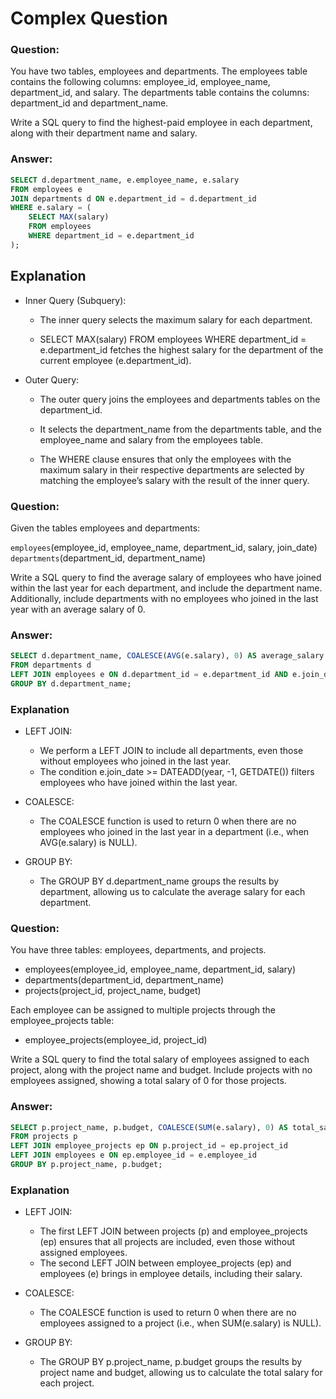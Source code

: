 # Complex Question
### Question:

You have two tables, employees and departments. The employees table contains the following columns: employee_id, employee_name, department_id, and salary. The departments table contains the columns: department_id and department_name.

Write a SQL query to find the highest-paid employee in each department, along with their department name and salary.

### Answer:
```sql
SELECT d.department_name, e.employee_name, e.salary
FROM employees e
JOIN departments d ON e.department_id = d.department_id
WHERE e.salary = (
    SELECT MAX(salary)
    FROM employees
    WHERE department_id = e.department_id
);
```

## Explanation
- Inner Query (Subquery):

    - The inner query selects the maximum salary for each department.

    - SELECT MAX(salary) FROM employees WHERE department_id = e.department_id fetches the highest salary for the department of the current employee (e.department_id).

- Outer Query:

    - The outer query joins the employees and departments tables on the department_id.

    - It selects the department_name from the departments table, and the employee_name and salary from the employees table.

    - The WHERE clause ensures that only the employees with the maximum salary in their respective departments are selected by matching the employee’s salary with the result of the inner query.

### Question:

Given the tables employees and departments:

`employees`(employee_id, employee_name, department_id, salary, join_date)
`departments`(department_id, department_name)

Write a SQL query to find the average salary of employees who have joined within the last year for each department, and include the department name. Additionally, include departments with no employees who joined in the last year with an average salary of 0.

### Answer:

```sql
SELECT d.department_name, COALESCE(AVG(e.salary), 0) AS average_salary
FROM departments d
LEFT JOIN employees e ON d.department_id = e.department_id AND e.join_date >= DATEADD(year, -1, GETDATE())
GROUP BY d.department_name;
```

### Explanation
- LEFT JOIN:

    - We perform a LEFT JOIN to include all departments, even those without employees who joined in the last year.
    - The condition e.join_date >= DATEADD(year, -1, GETDATE()) filters employees who have joined within the last year.
- COALESCE:

    - The COALESCE function is used to return 0 when there are no employees who joined in the last year in a department (i.e., when AVG(e.salary) is NULL).
- GROUP BY:

    - The GROUP BY d.department_name groups the results by department, allowing us to calculate the average salary for each department.

### Question:
You have three tables: employees, departments, and projects.

- employees(employee_id, employee_name, department_id, salary)
- departments(department_id, department_name)
- projects(project_id, project_name, budget)

Each employee can be assigned to multiple projects through the employee_projects table:

- employee_projects(employee_id, project_id)

Write a SQL query to find the total salary of employees assigned to each project, along with the project name and budget. Include projects with no employees assigned, showing a total salary of 0 for those projects.

### Answer:
```SQL
SELECT p.project_name, p.budget, COALESCE(SUM(e.salary), 0) AS total_salary
FROM projects p
LEFT JOIN employee_projects ep ON p.project_id = ep.project_id
LEFT JOIN employees e ON ep.employee_id = e.employee_id
GROUP BY p.project_name, p.budget;
```

### Explanation
- LEFT JOIN:

    - The first LEFT JOIN between projects (p) and employee_projects (ep) ensures that all projects are included, even those without assigned employees.
    - The second LEFT JOIN between employee_projects (ep) and employees (e) brings in employee details, including their salary.
- COALESCE:

    - The COALESCE function is used to return 0 when there are no employees assigned to a project (i.e., when SUM(e.salary) is NULL).
- GROUP BY:

    - The GROUP BY p.project_name, p.budget groups the results by project name and budget, allowing us to calculate the total salary for each project.
